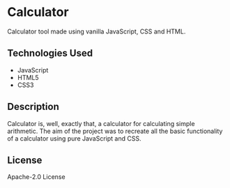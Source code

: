 # Calculator
Calculator tool made using vanilla JavaScript, CSS and HTML. 

## Technologies Used

* JavaScript
* HTML5
* CSS3

## Description
Calculator is, well, exactly that, a calculator for calculating simple arithmetic. The aim of the project was to recreate all the basic functionality of a calculator using pure JavaScript and CSS.



## License

 Apache-2.0 License
